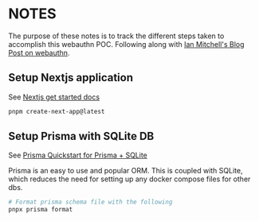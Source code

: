 # NOTES

The purpose of these notes is to track the different steps taken to accomplish this webauthn POC. Following along with [Ian Mitchell's Blog Post on webauthn](https://ianmitchell.dev/blog/nextjs-and-webauthn).

## Setup Nextjs application

See [Nextjs get started docs](https://nextjs.org/docs/getting-started/installation)

```bash
pnpm create-next-app@latest
```

## Setup Prisma with SQLite DB

See [Prisma Quickstart for Prisma + SQLite](https://www.prisma.io/docs/getting-started/quickstart)

Prisma is an easy to use and popular ORM. This is coupled with SQLite, which reduces the need for setting up any docker compose files for other dbs.

```bash
# Format prisma schema file with the following
pnpx prisma format
```
